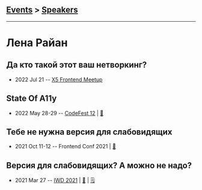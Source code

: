 ## [Events](../README.md) > [Speakers](../speakers.md)
---

# Лена Райан

## Да кто такой этот ваш нетворкинг?
- 2022 Jul 21 -- [X5 Frontend Meetup](https://youtu.be/ZR-VAQSbUro?t=10068)    
## State Of A11y
- 2022 May 28-29 -- [CodeFest 12](https://youtu.be/Pnsg1uobLYc)  | [:notebook:](https://disk.yandex.ru/d/meon1ysSm1zLAQ)  
## Тебе не нужна версия для слабовидящих
- 2021 Oct 11-12 -- Frontend Conf 2021  | [:notebook:](https://drive.google.com/file/d/1ZNVOMJvOZYy-XA316tLCB3o-Q4T7aUqV/view)  
## Версия для слабовидящих? А можно не надо?
- 2021 Mar 27 -- [IWD 2021](https://youtu.be/F8RZTWeaDnY)  | [:notebook:](https://lenaryan.github.io/u-dont-need-blind-version/)  | [:spiral_notepad:](https://css-live.ru/articles/versiya-dlya-slabovidyashhix-a-mozhno-ne-nado-rasshifrovka-doklada.html)
